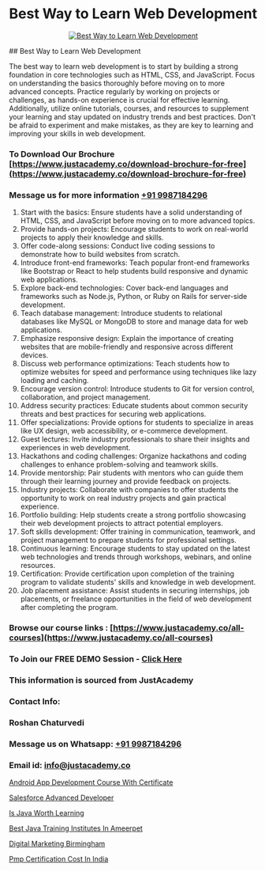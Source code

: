 # Best Way to Learn Web Development

<p align="center">
  <a href="https://justacademy.co/program-detail/full-stack-web-development">
    <img src="https://justacademy.co/storage2/program_images/1704700371.webp" alt="Best Way to Learn Web Development">
  </a>
</p>
## Best Way to Learn Web Development

The best way to learn web development is to start by building a strong foundation in core technologies such as HTML, CSS, and JavaScript. Focus on understanding the basics thoroughly before moving on to more advanced concepts. Practice regularly by working on projects or challenges, as hands-on experience is crucial for effective learning. Additionally, utilize online tutorials, courses, and resources to supplement your learning and stay updated on industry trends and best practices. Don't be afraid to experiment and make mistakes, as they are key to learning and improving your skills in web development.
### To Download Our Brochure [https://www.justacademy.co/download-brochure-for-free](https://www.justacademy.co/download-brochure-for-free)
### Message us for more information [+91 9987184296](https://api.whatsapp.com/send?phone=919987184296)
1) Start with the basics: Ensure students have a solid understanding of HTML, CSS, and JavaScript before moving on to more advanced topics.
2) Provide hands-on projects: Encourage students to work on real-world projects to apply their knowledge and skills.
3) Offer code-along sessions: Conduct live coding sessions to demonstrate how to build websites from scratch.
4) Introduce front-end frameworks: Teach popular front-end frameworks like Bootstrap or React to help students build responsive and dynamic web applications.
5) Explore back-end technologies: Cover back-end languages and frameworks such as Node.js, Python, or Ruby on Rails for server-side development.
6) Teach database management: Introduce students to relational databases like MySQL or MongoDB to store and manage data for web applications.
7) Emphasize responsive design: Explain the importance of creating websites that are mobile-friendly and responsive across different devices.
8) Discuss web performance optimizations: Teach students how to optimize websites for speed and performance using techniques like lazy loading and caching.
9) Encourage version control: Introduce students to Git for version control, collaboration, and project management.
10) Address security practices: Educate students about common security threats and best practices for securing web applications.
11) Offer specializations: Provide options for students to specialize in areas like UX design, web accessibility, or e-commerce development.
12) Guest lectures: Invite industry professionals to share their insights and experiences in web development.
13) Hackathons and coding challenges: Organize hackathons and coding challenges to enhance problem-solving and teamwork skills.
14) Provide mentorship: Pair students with mentors who can guide them through their learning journey and provide feedback on projects.
15) Industry projects: Collaborate with companies to offer students the opportunity to work on real industry projects and gain practical experience.
16) Portfolio building: Help students create a strong portfolio showcasing their web development projects to attract potential employers.
17) Soft skills development: Offer training in communication, teamwork, and project management to prepare students for professional settings.
18) Continuous learning: Encourage students to stay updated on the latest web technologies and trends through workshops, webinars, and online resources.
19) Certification: Provide certification upon completion of the training program to validate students' skills and knowledge in web development.
20) Job placement assistance: Assist students in securing internships, job placements, or freelance opportunities in the field of web development after completing the program.

### Browse our course links : [https://www.justacademy.co/all-courses](https://www.justacademy.co/all-courses) 
### To Join our FREE DEMO Session - [Click Here](https://www.justacademy.co/register-for-course-demo)


### This information is sourced from JustAcademy
### Contact Info:
### Roshan Chaturvedi
### Message us on Whatsapp: [+91 9987184296](https://api.whatsapp.com/send?phone=919987184296)
### Email id: [info@justacademy.co](mailto:info@justacademy.co)
                
[Android App Development Course With Certificate](https://www.linkedin.com/pulse/android-app-development-course-certificate-justacademy-owflf/)

[Salesforce Advanced Developer](https://www.linkedin.com/pulse/salesforce-advanced-developer-justacademy-leicester-7xhae?trackingId=IqLOS0XWGH4zeJcMX0pKbw%3D%3D&lipi=urn%3Ali%3Apage%3Ad_flagship3_company_admin%3BIzRPuTOMRFCGaj50%2BCRC7g%3D%3D)

[Is Java Worth Learning](https://medium.com/@AkashSingh2052/is-java-worth-learning-a35d1e323ba4)

[Best Java Training Institutes In Ameerpet](https://medium.com/@namusn/best-java-training-institutes-in-ameerpet-f8c93dfcc833)

[Digital Marketing Birmingham](https://justacademyin.github.io/justacademy/digital-marketing-birmingham)

[Pmp Certification Cost In India](https://justacademyin.github.io/justacademy/pmp-certification-cost-in-india)

